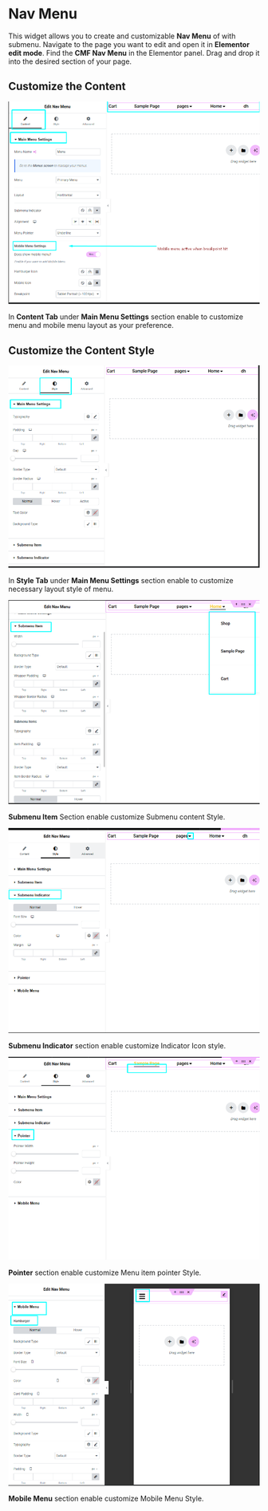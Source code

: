 # Nav Menu

This widget allows you to create and customizable **Nav Menu** of with submenu. Navigate to the page you want to edit and open it in **Elementor edit mode**. Find the **CMF Nav Menu** in the Elementor panel. Drag and drop it into the desired section of your page.

## Customize the Content

<p class="cmf--img-wrapper">
    <img src="/assets/framework/images/widgets/special-elements/nav-menu/nav_menu_1.png" alt="nav menu">
</p>

In **Content Tab** under **Main Menu Settings** section enable to customize menu and mobile menu layout as your preference.

## Customize the Content Style

<p class="cmf--img-wrapper">
    <img src="/assets/framework/images/widgets/special-elements/nav-menu/nav_menu_2.png" alt="nav menu">
</p>

 In **Style Tab** under **Main Menu Settings** section enable to customize necessary layout style of menu.    

<p class="cmf--img-wrapper">
    <img src="/assets/framework/images/widgets/special-elements/nav-menu/nav_menu_3.png" alt="nav menu">
</p>

**Submenu Item** Section enable customize Submenu content Style.

<p class="cmf--img-wrapper">
    <img src="/assets/framework/images/widgets/special-elements/nav-menu/nav_menu_4.png" alt="nav menu">
</p>

**Submenu Indicator** section enable customize Indicator Icon style.

<p class="cmf--img-wrapper">
    <img src="/assets/framework/images/widgets/special-elements/nav-menu/nav_menu_5.png" alt="nav menu">
</p>

**Pointer** section enable customize Menu item pointer Style.

<p class="cmf--img-wrapper">
    <img src="/assets/framework/images/widgets/special-elements/nav-menu/nav_menu_6.png" alt="nav menu">
</p>

**Mobile Menu** section enable customize Mobile Menu Style.
